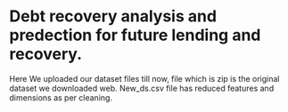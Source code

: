 # Debt recovery analysis and predection for future lending and recovery.
Here We uploaded our dataset files till now, file which is zip is the original dataset we downloaded web.
New_ds.csv file has reduced features and dimensions as per cleaning.
